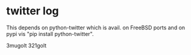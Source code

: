 # twitter log

This depends on python-twitter which is avail.
on FreeBSD ports and on pypi vis "pip install python-twitter".

3mugolt
321golt

